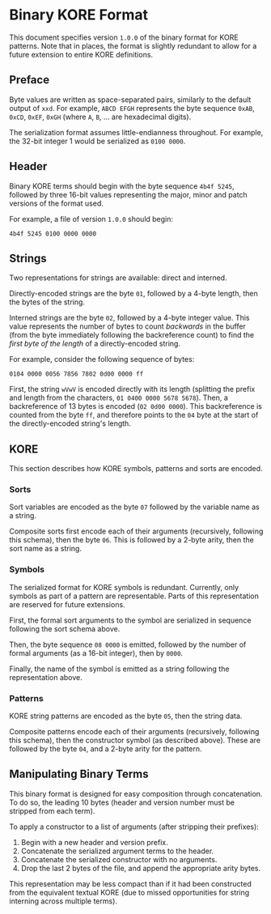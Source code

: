 # Binary KORE Format

This document specifies version `1.0.0` of the binary format for KORE patterns.
Note that in places, the format is slightly redundant to allow for a future
extension to entire KORE definitions.

## Preface

Byte values are written as space-separated pairs, similarly to the default
output of `xxd`. For example, `ABCD EFGH` represents the byte sequence `0xAB`,
`0xCD`, `0xEF`, `0xGH` (where `A`, `B`, ... are hexadecimal digits).

The serialization format assumes little-endianness throughout. For example, the
32-bit integer 1 would be serialized as `0100 0000`.

## Header

Binary KORE terms should begin with the byte sequence `4b4f 5245`, followed by
three 16-bit values representing the major, minor and patch versions of the
format used.

For example, a file of version `1.0.0` should begin:
```
4b4f 5245 0100 0000 0000
```

## Strings

Two representations for strings are available: direct and interned.

Directly-encoded strings are the byte `01`, followed by a 4-byte length, then
the bytes of the string.

Interned strings are the byte `02`, followed by a 4-byte integer value. This
value represents the number of bytes to count _backwards_ in the buffer (from
the byte immediately following the backreference count) to find the _first
byte of the length_ of a directly-encoded string.

For example, consider the following sequence of bytes:
```
0104 0000 0056 7856 7802 0d00 0000 ff
```

First, the string `wVwV` is encoded directly with its length (splitting the
prefix and length from the characters, `01 0400 0000 5678 5678`). Then, a
backreference of 13 bytes is encoded (`02 0d00 0000`). This backreference is
counted from the byte `ff`, and therefore points to the `04` byte at the start
of the directly-encoded string's length.

## KORE

This section describes how KORE symbols, patterns and sorts are encoded.

### Sorts

Sort variables are encoded as the byte `07` followed by the variable name as a
string.

Composite sorts first encode each of their arguments (recursively, following
this schema), then the byte `06`. This is followed by a 2-byte arity, then the
sort name as a string.

### Symbols

The serialized format for KORE symbols is redundant. Currently, only symbols as
part of a pattern are representable. Parts of this representation are reserved
for future extensions.

First, the formal sort arguments to the symbol are serialized in sequence
following the sort schema above.

Then, the byte sequence `08 0000` is emitted, followed by the number of formal
arguments (as a 16-bit integer), then by `0000`.

Finally, the name of the symbol is emitted as a string following the
representation above.

### Patterns

KORE string patterns are encoded as the byte `05`, then the string data.

Composite patterns encode each of their arguments (recursively, following this
schema), then the constructor symbol (as described above). These are followed by
the byte `04`, and a 2-byte arity for the pattern.

## Manipulating Binary Terms

This binary format is designed for easy composition through concatenation. To do
so, the leading 10 bytes (header and version number must be stripped from each
term).

To apply a constructor to a list of arguments (after stripping their prefixes):
1. Begin with a new header and version prefix.
1. Concatenate the serialized argument terms to the header.
2. Concatenate the serialized constructor with no arguments.
3. Drop the last 2 bytes of the file, and append the appropriate arity bytes.

This representation may be less compact than if it had been constructed from the
equivalent textual KORE (due to missed opportunities for string interning across
multiple terms).
